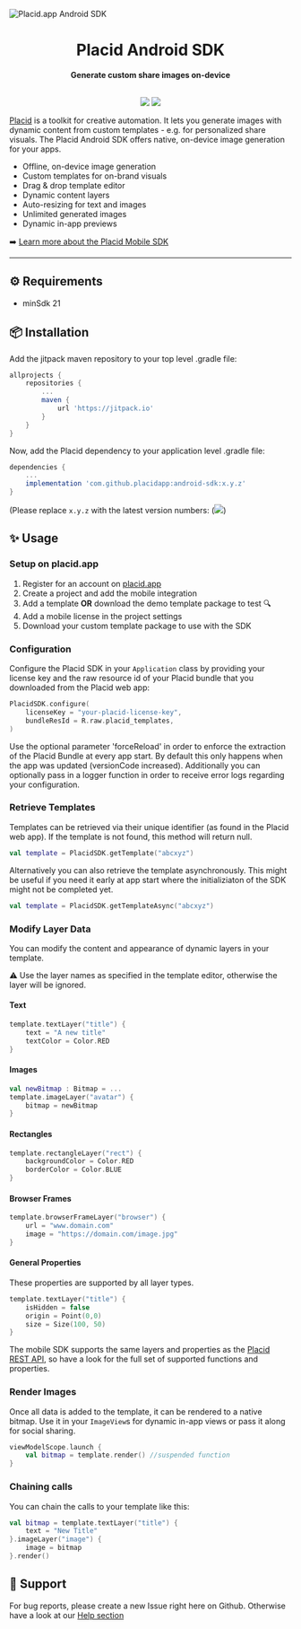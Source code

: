![Placid.app Android SDK](https://user-images.githubusercontent.com/4189032/155292903-cc64e794-c04e-4a94-b9e7-cd52b7582c8f.gif)

<div align="center">
  <h1>Placid Android SDK</h1>
  <strong>Generate custom share images on-device</strong>
  <br /><br />

<p align="center">
  <a href="https://jitpack.io/#com.github.placidapp/android-sdk"><img src="https://jitpack.io/v/com.github.placidapp/android-sdk.svg" /></a>
  <a href="#"><img src="https://img.shields.io/badge/minSdk-21-lightblue" /></a>
</p>

</div>

[Placid](https://placid.app) is a toolkit for creative automation. It lets you generate images with dynamic content from custom templates - e.g. for personalized share visuals. The Placid Android SDK offers native, on-device image generation for your apps.

* Offline, on-device image generation
* Custom templates for on-brand visuals
* Drag & drop template editor
* Dynamic content layers
* Auto-resizing for text and images
* Unlimited generated images
* Dynamic in-app previews

➡️ [Learn more about the Placid Mobile SDK](http://placid.app/solutions/mobile-sdk)

---

## ⚙️ Requirements

- minSdk 21

## 📦️ Installation

Add the jitpack maven repository to your top level .gradle file:

```groovy
allprojects {
    repositories {
        ...
        maven {
            url 'https://jitpack.io'
        }
    }
}
```

Now, add the Placid dependency to your application level .gradle file:
```groovy
dependencies {
    ...
    implementation 'com.github.placidapp:android-sdk:x.y.z'
}
```
(Please replace ```x.y.z``` with the latest version numbers: ([![](https://jitpack.io/v/com.github.placidapp/android-sdk.svg)](https://jitpack.io/#com.github.placidapp/android-sdk))

## ✨ Usage

### Setup on placid.app

1. Register for an account on [placid.app](https://placid.app)
2. Create a project and add the mobile integration
3. Add a template **OR** download the demo template package to test 🔍️
4. Add a mobile license in the project settings
5. Download your custom template package to use with the SDK

### Configuration

Configure the Placid SDK in your `Application` class by providing your license key and the raw resource id of your Placid bundle that you downloaded from the Placid web app:

```kotlin
PlacidSDK.configure(
    licenseKey = "your-placid-license-key",
    bundleResId = R.raw.placid_templates,
)
```
Use the optional parameter 'forceReload' in order to enforce the extraction of the Placid Bundle at every app start. By default this only happens when the app was updated (versionCode increased).
Additionally you can optionally pass in a logger function in order to receive error logs regarding your configuration.

### Retrieve Templates

Templates can be retrieved via their unique identifier (as found in the Placid web app). If the template is not found, this method will return null.
```kotlin
val template = PlacidSDK.getTemplate("abcxyz")
```

Alternatively you can also retrieve the template asynchronously. This might be useful if you need it early at app start where the initializiaton of the SDK might not be completed yet.
```kotlin
val template = PlacidSDK.getTemplateAsync("abcxyz")
```

### Modify Layer Data

You can modify the content and appearance of dynamic layers in your template.

:warning: Use the layer names as specified in the template editor, otherwise the layer will be ignored.

#### Text

```kotlin
template.textLayer("title") {
    text = "A new title"
    textColor = Color.RED
}
```

#### Images

```kotlin
val newBitmap : Bitmap = ...
template.imageLayer("avatar") {
    bitmap = newBitmap
}
```

#### Rectangles

```kotlin
template.rectangleLayer("rect") {
    backgroundColor = Color.RED
    borderColor = Color.BLUE
}
```

#### Browser Frames

```kotlin
template.browserFrameLayer("browser") {
    url = "www.domain.com"
    image = "https://domain.com/image.jpg"
}
```

#### General Properties

These properties are supported by all layer types.

```kotlin
template.textLayer("title") {
    isHidden = false
    origin = Point(0,0)
    size = Size(100, 50)
}
```

The mobile SDK supports the same layers and properties as the [Placid REST API](https://placid.app/docs/2.0/rest/layers), so have a look for the full set of supported functions and properties.

### Render Images

Once all data is added to the template, it can be rendered to a native bitmap. Use it in your `ImageView`s for dynamic in-app views or pass it along for social sharing.

```kotlin
viewModelScope.launch {
    val bitmap = template.render() //suspended function
}
```

### Chaining calls

You can chain the calls to your template like this:

```kotlin
val bitmap = template.textLayer("title") {
    text = "New Title"
}.imageLayer("image") {
    image = bitmap
}.render()
```

## 💬 Support

For bug reports, please create a new Issue right here on Github. Otherwise have a look at our [Help section](https://placid.app/help)
